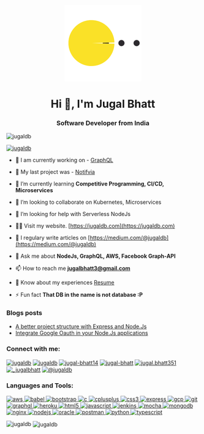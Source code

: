 <div align="center">
	<br>
	<img src="https://raw.githubusercontent.com/Aniket965/Aniket965/master/pacman.svg?sanitize=true" width="200" height="200">
</div>

<h1 align="center">Hi 👋, I'm Jugal Bhatt</h1>
<h3 align="center">Software Developer from India</h3>

<p align="left"> <img src="https://komarev.com/ghpvc/?username=jugaldb&label=Profile%20views&color=0e75b6&style=flat" alt="jugaldb" /> </p>

<p align="left"> <a href="https://github.com/ryo-ma/github-profile-trophy"><img src="https://github-profile-trophy.vercel.app/?username=jugaldb" alt="jugaldb" /></a> </p>

- 🔭 I am currently working on - [GraphQL](https://graphql.org/)

- 🔭 My last project was - [Notifvia](https://notifvia.com)

- 🌱 I’m currently learning **Competitive Programming, CI/CD, Microservices**

- 👯 I’m looking to collaborate on Kubernetes, Microservices

- 🤝 I’m looking for help with Serverless NodeJs

- 👨‍💻 Visit my website. [https://jugaldb.com](https://jugaldb.com)

- 📝 I regulary write articles on [https://medium.com/@jugaldb](https://medium.com/@jugaldb)

- 💬 Ask me about **NodeJs, GraphQL, AWS, Facebook Graph-API**

- 📫 How to reach me **jugalbhatt3@gmail.com**

- 📄 Know about my experiences [Resume](https://drive.google.com/file/d/1aGaR77ENDQJ_E3btezoTAPl3zPi6F9ua/view?usp=sharing)

- ⚡ Fun fact **That DB in the name is not database :P**

<!--START_SECTION:waka-->

<!--END_SECTION:waka-->

### Blogs posts
<!-- BLOG-POST-LIST:START -->
- [A better project structure with Express and Node.Js](https://medium.com/codechef-vit/a-better-project-structure-with-express-and-node-js-c23abc2d736f?source=rss-ac47eb23555d------2)
- [Integrate Google Oauth in your Node.Js applications](https://medium.com/codechef-vit/integrate-google-oauth-in-your-node-js-applications-64b2ef41793b?source=rss-ac47eb23555d------2)
<!-- BLOG-POST-LIST:END -->

<h3 align="left">Connect with me:</h3>
<p align="left">
<a href="https://dev.to/jugaldb" target="blank"><img align="center" src="https://cdn.jsdelivr.net/npm/simple-icons@3.0.1/icons/dev-dot-to.svg" alt="jugaldb" height="30" width="40" /></a>
<a href="https://twitter.com/jugaldb" target="blank"><img align="center" src="https://cdn.jsdelivr.net/npm/simple-icons@3.0.1/icons/twitter.svg" alt="jugaldb" height="30" width="40" /></a>
<a href="https://linkedin.com/in/jugal-bhatt14" target="blank"><img align="center" src="https://cdn.jsdelivr.net/npm/simple-icons@3.0.1/icons/linkedin.svg" alt="jugal-bhatt14" height="30" width="40" /></a>
<a href="https://stackoverflow.com/users/jugal-bhatt" target="blank"><img align="center" src="https://cdn.jsdelivr.net/npm/simple-icons@3.0.1/icons/stackoverflow.svg" alt="jugal-bhatt" height="30" width="40" /></a>
<a href="https://fb.com/jugal.bhatt351" target="blank"><img align="center" src="https://cdn.jsdelivr.net/npm/simple-icons@3.0.1/icons/facebook.svg" alt="jugal.bhatt351" height="30" width="40" /></a>
<a href="https://instagram.com/_jugalbhatt" target="blank"><img align="center" src="https://cdn.jsdelivr.net/npm/simple-icons@3.0.1/icons/instagram.svg" alt="_jugalbhatt" height="30" width="40" /></a>
<a href="https://medium.com/@jugaldb" target="blank"><img align="center" src="https://cdn.jsdelivr.net/npm/simple-icons@3.0.1/icons/medium.svg" alt="@jugaldb" height="30" width="40" /></a>
</p>

<h3 align="left">Languages and Tools:</h3>
<p align="left"> <a href="https://aws.amazon.com" target="_blank"> <img src="https://devicons.github.io/devicon/devicon.git/icons/amazonwebservices/amazonwebservices-original-wordmark.svg" alt="aws" width="40" height="40"/> </a> <a href="https://babeljs.io/" target="_blank"> <img src="https://www.vectorlogo.zone/logos/babeljs/babeljs-icon.svg" alt="babel" width="40" height="40"/> </a> <a href="https://getbootstrap.com" target="_blank"> <img src="https://devicons.github.io/devicon/devicon.git/icons/bootstrap/bootstrap-plain.svg" alt="bootstrap" width="40" height="40"/> </a> <a href="https://www.cprogramming.com/" target="_blank"> <img src="https://devicons.github.io/devicon/devicon.git/icons/c/c-original.svg" alt="c" width="40" height="40"/> </a> <a href="https://www.w3schools.com/cpp/" target="_blank"> <img src="https://devicons.github.io/devicon/devicon.git/icons/cplusplus/cplusplus-original.svg" alt="cplusplus" width="40" height="40"/> </a> <a href="https://www.w3schools.com/css/" target="_blank"> <img src="https://devicons.github.io/devicon/devicon.git/icons/css3/css3-original-wordmark.svg" alt="css3" width="40" height="40"/> </a> <a href="https://expressjs.com" target="_blank"> <img src="https://devicons.github.io/devicon/devicon.git/icons/express/express-original-wordmark.svg" alt="express" width="40" height="40"/> </a> <a href="https://cloud.google.com" target="_blank"> <img src="https://www.vectorlogo.zone/logos/google_cloud/google_cloud-icon.svg" alt="gcp" width="40" height="40"/> </a> <a href="https://git-scm.com/" target="_blank"> <img src="https://www.vectorlogo.zone/logos/git-scm/git-scm-icon.svg" alt="git" width="40" height="40"/> </a> <a href="https://graphql.org" target="_blank"> <img src="https://www.vectorlogo.zone/logos/graphql/graphql-icon.svg" alt="graphql" width="40" height="40"/> </a> <a href="https://heroku.com" target="_blank"> <img src="https://www.vectorlogo.zone/logos/heroku/heroku-icon.svg" alt="heroku" width="40" height="40"/> </a> <a href="https://www.w3.org/html/" target="_blank"> <img src="https://devicons.github.io/devicon/devicon.git/icons/html5/html5-original-wordmark.svg" alt="html5" width="40" height="40"/> </a> <a href="https://developer.mozilla.org/en-US/docs/Web/JavaScript" target="_blank"> <img src="https://devicons.github.io/devicon/devicon.git/icons/javascript/javascript-original.svg" alt="javascript" width="40" height="40"/> </a> <a href="https://www.jenkins.io" target="_blank"> <img src="https://www.vectorlogo.zone/logos/jenkins/jenkins-icon.svg" alt="jenkins" width="40" height="40"/> </a> <a href="https://mochajs.org" target="_blank"> <img src="https://www.vectorlogo.zone/logos/mochajs/mochajs-icon.svg" alt="mocha" width="40" height="40"/> </a> <a href="https://www.mongodb.com/" target="_blank"> <img src="https://devicons.github.io/devicon/devicon.git/icons/mongodb/mongodb-original-wordmark.svg" alt="mongodb" width="40" height="40"/> </a> <a href="https://www.nginx.com" target="_blank"> <img src="https://devicons.github.io/devicon/devicon.git/icons/nginx/nginx-original.svg" alt="nginx" width="40" height="40"/> </a> <a href="https://nodejs.org" target="_blank"> <img src="https://devicons.github.io/devicon/devicon.git/icons/nodejs/nodejs-original-wordmark.svg" alt="nodejs" width="40" height="40"/> </a> <a href="https://www.oracle.com/" target="_blank"> <img src="https://devicons.github.io/devicon/devicon.git/icons/oracle/oracle-original.svg" alt="oracle" width="40" height="40"/> </a> <a href="https://postman.com" target="_blank"> <img src="https://www.vectorlogo.zone/logos/getpostman/getpostman-icon.svg" alt="postman" width="40" height="40"/> </a> <a href="https://www.python.org" target="_blank"> <img src="https://devicons.github.io/devicon/devicon.git/icons/python/python-original.svg" alt="python" width="40" height="40"/> </a> <a href="https://www.typescriptlang.org/" target="_blank"> <img src="https://devicons.github.io/devicon/devicon.git/icons/typescript/typescript-original.svg" alt="typescript" width="40" height="40"/> </a>  </p>

<p><img align="left" src="https://github-readme-stats.vercel.app/api/top-langs?username=jugaldb&show_icons=true&locale=en&layout=compact" alt="jugaldb" /></p>

<p>&nbsp;<img align="center" src="https://github-readme-stats.vercel.app/api?username=jugaldb&show_icons=true&locale=en" alt="jugaldb" /></p>
